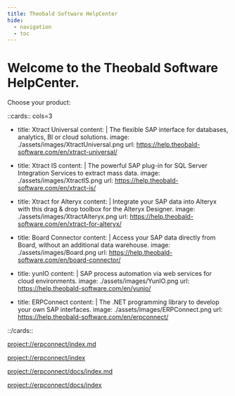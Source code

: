 ```yaml
---
title: Theobald Software HelpCenter
hide:
  - navigation
  - toc
---
```


# Welcome to the Theobald Software HelpCenter.

Choose your product:

::cards:: cols=3

- title: Xtract Universal
  content: |
    The flexible SAP interface for databases, analytics, BI or cloud solutions.
  image: ./assets/images/XtractUniversal.png
  url: https://help.theobald-software.com/en/xtract-universal/
  
- title: Xtract IS
  content: |
    The powerful SAP plug-in for SQL Server Integration Services to extract mass data.
  image: ./assets/images/XtractIS.png
  url: https://help.theobald-software.com/en/xtract-is/
  
- title: Xtract for Alteryx
  content: |
    Integrate your SAP data into Alteryx with this drag & drop toolbox for the Alteryx Designer.
  image: ./assets/images/XtractAlteryx.png
  url: https://help.theobald-software.com/en/xtract-for-alteryx/
  
- title: Board Connector
  content: |
    Access your SAP data directly from Board, without an additional data warehouse.
  image: ./assets/images/Board.png
  url: https://help.theobald-software.com/en/board-connector/
  
- title: yunIO
  content: |
    SAP process automation via web services for cloud environments.
  image: ./assets/images/YunIO.png
  url: https://help.theobald-software.com/en/yunio/
  
- title: ERPConnect
  content: |
    The .NET programming library to develop your own SAP interfaces.
  image: ./assets/images/ERPConnect.png
  url: https://help.theobald-software.com/en/erpconnect/
  
::/cards::


[project://erpconnect/index.md](project://erpconnect/index.md)

[project://erpconnect/index](project://erpconnect/index)

[project://erpconnect/docs/index.md](project://erpconnect/docs/index.md)

[project://erpconnect/docs/index](project://erpconnect/docs/index)

<!---
<div class="grid cards" markdown>

-   ![xu](assets/images/XtractUniversal.png){ .lg .middle width="50px"} __Xtract Universal__

	---
	
    The flexible SAP interface for databases, analytics, BI or cloud solutions.

    [:octicons-arrow-right-24: Xtract Universal](https://help.theobald-software.com/en/xtract-universal/)

-   ![xis](assets/images/XtractIS.png){ .lg .middle width="50px"} __Xtract IS__

    ---

    The powerful SAP plug-in for SQL Server Integration Services to extract mass data.

    [:octicons-arrow-right-24: Xtract IS](https://help.theobald-software.com/en/xtract-is/)

-   ![xfa](assets/images/XtractAlteryx.png){ .lg .middle width="50px"} __Xtract for Alteryx__

    ---

    Integrate your SAP data into Alteryx with this drag & drop toolbox for the Alteryx Designer.

    [:octicons-arrow-right-24: Axtract for Alteryx](https://help.theobald-software.com/en/xtract-for-alteryx/)

-   ![bc](assets/images/Board.png){ .lg .middle width="50px"} __Board Connector__

    ---

    Access your SAP data directly from Board, without an additional data warehouse.

    [:octicons-arrow-right-24: Board Connector](https://help.theobald-software.com/en/board-connector/)
	
-   ![yunio](assets/images/YunIO.png){ .lg .middle width="50px"} __yunIO__

    ---

    SAP process automation via web services for cloud environments.

    [:octicons-arrow-right-24: yunIO](https://help.theobald-software.com/en/yunio/)
	
-   ![erpconnect](assets/images/ERPConnect.png){ .lg .middle width="50px"} __ERPConnect__

    ---

    The .NET programming library to develop your own SAP interfaces.

    [:octicons-arrow-right-24: ERPConnect](https://help.theobald-software.com/en/erpconnect/)

</div>
-->
